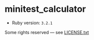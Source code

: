 # minitest_calculator

- Ruby version: `3.2.1`

Some rights reserved — see [LICENSE.txt](LICENSE.txt)
